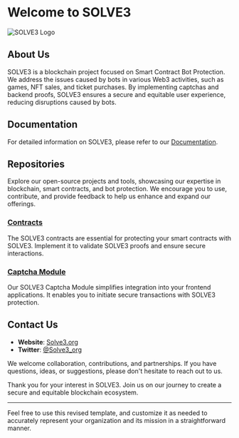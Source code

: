 # Welcome to SOLVE3

![SOLVE3 Logo](https://github.com/solve3-org/.github/assets/22886639/6731e603-0d78-45ba-9f05-c6104e16ae49)

## About Us

SOLVE3 is a blockchain project focused on Smart Contract Bot Protection. We address the issues caused by bots in various Web3 activities, such as games, NFT sales, and ticket purchases. By implementing captchas and backend proofs, SOLVE3 ensures a secure and equitable user experience, reducing disruptions caused by bots.

## Documentation

For detailed information on SOLVE3, please refer to our [Documentation](https://docs.solve3.org).

## Repositories

Explore our open-source projects and tools, showcasing our expertise in blockchain, smart contracts, and bot protection. We encourage you to use, contribute, and provide feedback to help us enhance and expand our offerings.

### [Contracts](https://github.com/solve3-org/contracts)

The SOLVE3 contracts are essential for protecting your smart contracts with SOLVE3. Implement it to validate SOLVE3 proofs and ensure secure interactions.

### [Captcha Module](https://github.com/solve3-org/module)

Our SOLVE3 Captcha Module simplifies integration into your frontend applications. It enables you to initiate secure transactions with SOLVE3 protection.

## Contact Us

- **Website**: [Solve3.org](https://solve3.org)
- **Twitter**: [@Solve3_org](https://twitter.com/Solve3_org)

We welcome collaboration, contributions, and partnerships. If you have questions, ideas, or suggestions, please don't hesitate to reach out to us.

Thank you for your interest in SOLVE3. Join us on our journey to create a secure and equitable blockchain ecosystem.

---

Feel free to use this revised template, and customize it as needed to accurately represent your organization and its mission in a straightforward manner.
